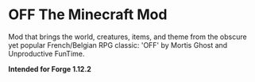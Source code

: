# OFF The Minecraft Mod
Mod that brings the world, creatures, items, and theme from the obscure yet popular French/Belgian RPG classic: 'OFF' by Mortis Ghost and Unproductive FunTime. 

**Intended for Forge 1.12.2**
